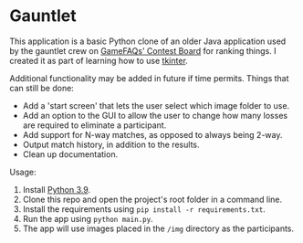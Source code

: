 # Gauntlet

This application is a basic Python clone of an older Java application used by the gauntlet crew on [GameFAQs' Contest Board](https://gamefaqs.gamespot.com/boards/8-gamefaqs-contests) for ranking things. I created it as part of learning how to use [tkinter](https://docs.python.org/3/library/tkinter.html).

Additional functionality may be added in future if time permits. Things that can still be done:
* Add a 'start screen' that lets the user select which image folder to use.
* Add an option to the GUI to allow the user to change how many losses are required to eliminate a participant.
* Add support for N-way matches, as opposed to always being 2-way.
* Output match history, in addition to the results.
* Clean up documentation.

Usage:
1. Install [Python 3.9](https://www.python.org/downloads/).
2. Clone this repo and open the project's root folder in a command line.
3. Install the requirements using `pip install -r requirements.txt`.
4. Run the app using `python main.py`.
5. The app will use images placed in the `/img` directory as the participants.
